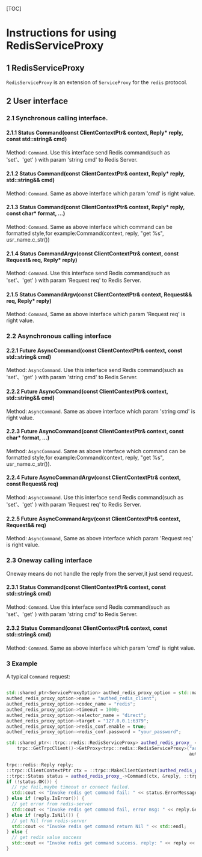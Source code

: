 [TOC]

# Instructions for using RedisServiceProxy

## 1 RedisServiceProxy
 `RedisServiceProxy` is an extension of `ServiceProxy` for the `redis` protocol.

## 2 User interface 
### 2.1 Synchronous calling interface.
#### 2.1.1 Status Command(const ClientContextPtr& context, Reply* reply, const std::string& cmd)
Method: `Command`. Use this interface send Redis command(such as 'set'、'get' ) with param 'string cmd' to Redis Server.
#### 2.1.2 Status Command(const ClientContextPtr& context, Reply* reply, std::string&& cmd)
Method: `Command`. Same as above interface which param 'cmd' is right value.
#### 2.1.3 Status Command(const ClientContextPtr& context, Reply* reply, const char* format, ...)
Method: `Command`. Same as above interface which command can be formatted style,for example:Command(context, reply, "get %s", usr_name.c_str())
#### 2.1.4 Status CommandArgv(const ClientContextPtr& context, const Request& req, Reply* reply)
Method: `Command`. Use this interface send Redis command(such as 'set'、'get' ) with param 'Request req' to Redis Server.
#### 2.1.5 Status CommandArgv(const ClientContextPtr& context, Request&& req, Reply* reply)
Method: `Command`, Same as above interface which param 'Request req' is right value.

### 2.2 Asynchronous calling interface
#### 2.2.1 Future<Reply> AsyncCommand(const ClientContextPtr& context, const std::string& cmd)
Method: `AsyncCommand`. Use this interface send Redis command(such as 'set'、'get' ) with param 'string cmd' to Redis Server.
#### 2.2.2 Future<Reply> AsyncCommand(const ClientContextPtr& context, std::string&& cmd)
Method: `AsyncCommand`. Same as above interface which param 'string cmd' is right value.
#### 2.2.3 Future<Reply> AsyncCommand(const ClientContextPtr& context, const char* format, ...)
Method: `AsyncCommand`. Same as above interface which command can be formatted style,for example:Command(context, reply, "get %s", usr_name.c_str()).
#### 2.2.4 Future<Reply> AsyncCommandArgv(const ClientContextPtr& context, const Request& req)
Method: `AsyncCommand`. Use this interface send Redis command(such as 'set'、'get' ) with param 'Request req' to Redis Server.
#### 2.2.5 Future<Reply> AsyncCommandArgv(const ClientContextPtr& context, Request&& req)
Method: `AsyncCommand`, Same as above interface which param 'Request req' is right value.

### 2.3 Oneway calling interface
Oneway means do not handle the reply from the server,it just send request. 
#### 2.3.1 Status Command(const ClientContextPtr& context, const std::string& cmd)
Method: `Command`. Use this interface send Redis command(such as 'set'、'get' ) with param 'string cmd' to Redis Server.
#### 2.3.2 Status Command(const ClientContextPtr& context, const std::string& cmd)
Method: `Command`. Same as above interface which param 'cmd' is right value.
 
### 3 Example
A typical `Command` request:
```cpp

std::shared_ptr<ServiceProxyOption> authed_redis_proxy_option = std::make_shared<ServiceProxyOption>();
authed_redis_proxy_option->name = "authed_redis_client";
authed_redis_proxy_option->codec_name = "redis";
authed_redis_proxy_option->timeout = 1000;
authed_redis_proxy_option->selector_name = "direct";
authed_redis_proxy_option->target = "127.0.0.1:6379";
authed_redis_proxy_option->redis_conf.enable = true;
authed_redis_proxy_option->redis_conf.password = "your_password";

std::shared_ptr<::trpc::redis::RedisServiceProxy> authed_redis_proxy_ =
    trpc::GetTrpcClient()->GetProxy<trpc::redis::RedisServiceProxy>("authed_redis_client",
                                                                    authed_redis_proxy_option.get());

trpc::redis::Reply reply;
::trpc::ClientContextPtr ctx = ::trpc::MakeClientContext(authed_redis_proxy_);
::trpc::Status status = authed_redis_proxy_->Command(ctx, &reply, ::trpc::redis::cmdgen{}.get("redis_key"));
if (!status.OK()) {
  // rpc fail,maybe timeout or connect failed.
  std::cout << "Invoke redis get command fail: " << status.ErrorMessage() << std::endl;
} else if (reply.IsError()) {
  // get error from redis-server
  std::cout << "Invoke redis get command fail, error msg: " << reply.GetString() << std::endl;
} else if (reply.IsNil()) {
  // get Nil from redis-server
  std::cout << "Invoke redis get command return Nil " << std::endl;
} else { 
  // get redis value success
  std::cout << "Invoke redis get command success. reply: " << reply << std::endl;
}
```